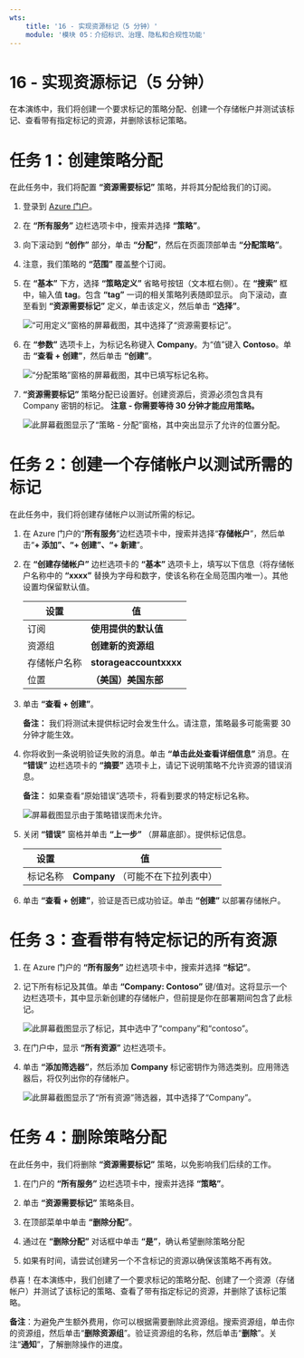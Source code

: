 ```yaml
---
wts:
    title: '16 - 实现资源标记（5 分钟）'
    module: '模块 05：介绍标识、治理、隐私和合规性功能'
---
```

# 16 - 实现资源标记（5 分钟）

在本演练中，我们将创建一个要求标记的策略分配、创建一个存储帐户并测试该标记、查看带有指定标记的资源，并删除该标记策略。

# 任务 1：创建策略分配 

在此任务中，我们将配置 **“资源需要标记”** 策略，并将其分配给我们的订阅。 

1. 登录到 [Azure 门户](https://portal.azure.com)。

2. 在 **“所有服务”** 边栏选项卡中，搜索并选择 **“策略”**。

3. 向下滚动到 **“创作”** 部分，单击 **“分配”**，然后在页面顶部单击 **“分配策略”**。

4. 注意，我们策略的 **“范围”** 覆盖整个订阅。 

5. 在 **“基本”** 下方，选择 **“策略定义”** 省略号按钮（文本框右侧）。在 **“搜索”** 框中，输入值 **tag**。包含 **“tag”** 一词的相关策略列表随即显示。 向下滚动，直至看到 **“资源需要标记”** 定义，单击该定义，然后单击 **“选择”**。

   ![“可用定义”窗格的屏幕截图，其中选择了“资源需要标记”。](../images/1701.png)
   
6. 在 **“参数”** 选项卡上，为标记名称键入 **Company**。为“值”键入 **Contoso**。单击 **“查看 + 创建”**，然后单击 **“创建”**。

    ![“分配策略”窗格的屏幕截图，其中已填写标记名称。](../images/1702.png)

7. **“资源需要标记”** 策略分配已设置好。创建资源后，资源必须包含具有 Company 密钥的标记。
   **注意 - 你需要等待 30 分钟才能应用策略。** 

   ![此屏幕截图显示了“策略 - 分配”窗格，其中突出显示了允许的位置分配。](../images/1703.png)

# 任务 2：创建一个存储帐户以测试所需的标记

在此任务中，我们将创建存储帐户以测试所需的标记。 

1. 在 Azure 门户的“**所有服务**”边栏选项卡中，搜索并选择“**存储帐户**”，然后单击“**+ 添加”、“+ 创建”、“+ 新建**”。

2. 在 **“创建存储帐户”** 边栏选项卡的 **“基本”** 选项卡上，填写以下信息（将存储帐户名称中的 **“xxxx”** 替换为字母和数字，使该名称在全局范围内唯一）。其他设置均保留默认值。

    | 设置 | 值 | 
    | --- | --- |
    | 订阅 | **使用提供的默认值** |
    | 资源组 | **创建新的资源组** |
    | 存储帐户名称 | **storageaccountxxxx** |
    | 位置 | **（美国）美国东部** |

3. 单击 **“查看 + 创建”**。 

    **备注：** 我们将测试未提供标记时会发生什么。请注意，策略最多可能需要 30 分钟才能生效。

4. 你将收到一条说明验证失败的消息。单击 **“单击此处查看详细信息”** 消息。在 **“错误”** 边栏选项卡的 **“摘要”** 选项卡上，请记下说明策略不允许资源的错误消息。

    **备注：** 如果查看“原始错误”选项卡，将看到要求的特定标记名称。 

    ![屏幕截图显示由于策略错误而未允许。](../images/1704.png)


5. 关闭 **“错误”** 窗格并单击 **“上一步”** （屏幕底部）。提供标记信息。 

    | 设置 | 值 | 
    | --- | --- |
    | 标记名称 | **Company** （可能不在下拉列表中） |

6. 单击 **“查看 + 创建”**，验证是否已成功验证。单击 **“创建”** 以部署存储帐户。 

# 任务 3：查看带有特定标记的所有资源

1. 在 Azure 门户的 **“所有服务”** 边栏选项卡中，搜索并选择 **“标记”**。

2. 记下所有标记及其值。单击 **“Company:  Contoso”** 键/值对。这将显示一个边栏选项卡，其中显示新创建的存储帐户，但前提是你在部署期间包含了此标记。 

   ![此屏幕截图显示了标记，其中选中了“company”和“contoso”。](../images/1705.png)

3. 在门户中，显示 **“所有资源”** 边栏选项卡。

4. 单击 **“添加筛选器”**，然后添加 **Company** 标记密钥作为筛选类别。应用筛选器后，将仅列出你的存储帐户。

    ![此屏幕截图显示了“所有资源”筛选器，其中选择了“Company”。](../images/1706.png)

# 任务 4：删除策略分配

在此任务中，我们将删除 **“资源需要标记”** 策略，以免影响我们后续的工作。 

1. 在门户的 **“所有服务”** 边栏选项卡中，搜索并选择 **“策略”**。

2. 单击 **“资源需要标记”** 策略条目。

3. 在顶部菜单中单击 **“删除分配”**。

4. 通过在 **“删除分配”** 对话框中单击 **“是”**，确认希望删除策略分配

5. 如果有时间，请尝试创建另一个不含标记的资源以确保该策略不再有效。

恭喜！在本演练中，我们创建了一个要求标记的策略分配、创建了一个资源（存储帐户）并测试了该标记的策略、查看了带有指定标记的资源，并删除了该标记策略。


**备注**：为避免产生额外费用，你可以根据需要删除此资源组。搜索资源组，单击你的资源组，然后单击“**删除资源组**”。验证资源组的名称，然后单击“**删除**”。关注“**通知**”，了解删除操作的进度。
